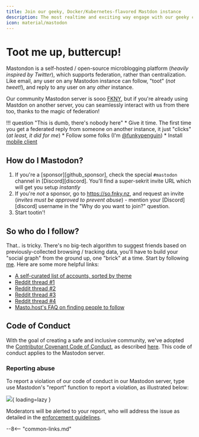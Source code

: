 ```yaml
---
title: Join our geeky, Docker/Kubernetes-flavored Mastdon instance
description: The most realtime and exciting way engage with our geeky community is in our Discord server!
icon: material/mastodon
---
```

# Toot me up, buttercup!

Mastondon is a self-hosted / open-source microblogging platform (*heavily inspired by Twitter*), which supports federation, rather than centralization. Like email, any user on any Mastodon instance can follow, "toot" (*not tweet!*), and reply to any user on any _other_ instance.

Our community Mastodon server is sooo [FKNY](https://so.fnky.nz/web/directory), but if you're already using Mastdon on another server, you can seamlessly interact with us from there too, thanks to the magic of federation!

!!! question "This is dumb, there's nobody here"
    * Give it time. The first time you get a federated reply from someone on another instance, it just "clicks" (*at least, it did for me*)
    * Follow some folks (I'm [@funkypenguin](https://so.fnky.nz/@funkypenguin))
    * Install [mobile client](https://joinmastodon.org/apps)

## How do I Mastodon?

1. If you're a [sponsor][github_sponsor], check the special `#mastodon` channel in [Discord][discord]. You'll find a super-sekrit invite URL which will get you setup *instantly*
2. If you're *not* a sponsor, go to https://so.fnky.nz, and request an invite (*invites must be approved to prevent abuse*) - mention your [Discord][discord] username in the "Why do you want to join?" question.
3. Start tootin'!

## So who do I follow?

That.. is tricky. There's no big-tech algorithm to suggest friends based on previously-collected browsing / tracking data, you'll have to build your "social graph" from the ground up, one "brick" at a time. Start by following [me](https://so.fnky.nz/@funkypenguin). Here are some more helpful links:

* [A self-curated list of accounts, sorted by theme](https://communitywiki.org/trunk)
* [Reddit thread #1](https://www.reddit.com/r/Mastodon/comments/enr4ud/who_to_follow_on_mastodon/)
* [Reddit thread #2](https://www.reddit.com/r/Mastodon/comments/p6vpvq/wanted_positive_mastodon_accounts_to_follow/)
* [Reddit thread #3](https://www.reddit.com/r/Mastodon/comments/s0ly2r/new_user_how_do_i_find_people_to_follow/)
* [Reddit thread #4](https://www.reddit.com/r/Mastodon/comments/ublg4q/is_it_possible_to_follow_accounts_from_different/)
* [Masto.host's FAQ on finding people to follow](https://masto.host/finding-people-to-follow-on-mastodon/)

## Code of Conduct

With the goal of creating a safe and inclusive community, we've adopted the [Contributor Covenant Code of Conduct](https://www.contributor-covenant.org/), as described [here](/community/code-of-conduct/). This code of conduct applies to the Mastodon server.

### Reporting abuse

To report a violation of our code of conduct in our Mastodon server, type use Mastodon's "report" function to report a violation, as illustrated below:

![](/images/mastodon-report-user.png){ loading=lazy }

Moderators will be alerted to your report, who will address the issue as detailed in the [enforcement guidelines](/community/code-of-conduct/#enforcement-guidelines).

--8<-- "common-links.md"